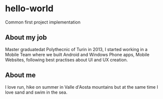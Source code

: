 # hello-world
Common first project implementation

## About my job
Master graduatedat Polythecnic of Turin in 2013, I started working in a Mobile Team where we built Android and Windows Phone apps, Mobile Websites, following best practises about UI and UX creation. 

## About me
I love run, hike on summer in Valle d'Aosta mountains but at the same time I love sand and swim in the sea. 


